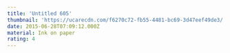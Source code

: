 ```yaml
---
title: 'Untitled 605'
thumbnail: 'https://ucarecdn.com/f6270c72-fb55-4481-bc69-3d47eef49de3/'
date: 2015-06-28T07:09:12.000Z
material: Ink on paper
rating: 4
---
```

